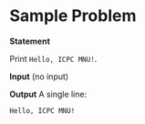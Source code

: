 # Sample Problem

**Statement**

Print `Hello, ICPC MNU!`.

**Input**
(no input)

**Output**
A single line:
```
Hello, ICPC MNU!
```
